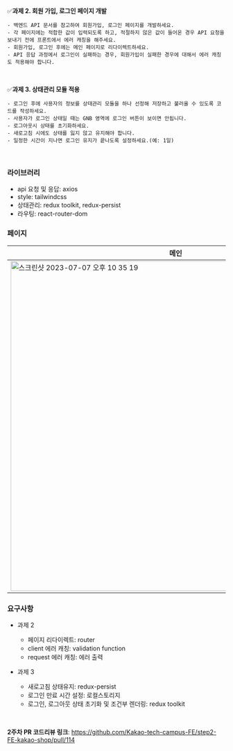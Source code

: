 ✅**과제 2. 회원 가입, 로그인 페이지 개발**

```
- 백엔드 API 문서를 참고하여 회원가입, 로그인 페이지를 개발하세요.
- 각 페이지에는 적합한 값이 입력되도록 하고, 적절하지 않은 값이 들어온 경우 API 요청을 보내기 전에 프론트에서 에러 캐칭을 해주세요.
- 회원가입, 로그인 후에는 메인 페이지로 리다이렉트하세요.
- API 응답 과정에서 로그인이 실패하는 경우, 회원가입이 실패한 경우에 대해서 에러 캐칭도 적용해야 합니다.
```

</br>

✅**과제 3. 상태관리 모듈 적용**

```
- 로그인 후에 사용자의 정보를 상태관리 모듈을 하나 선정해 저장하고 불러올 수 있도록 코드를 작성하세요.
- 사용자가 로그인 상태일 때는 GNB 영역에 로그인 버튼이 보이면 안됩니다.
- 로그아웃시 상태를 초기화하세요.
- 새로고침 시에도 상태를 잃지 않고 유지해야 합니다.
- 일정한 시간이 지나면 로그인 유지가 끝나도록 설정하세요.(예: 1일)
```

</br>

### 라이브러리

- api 요청 및 응답: axios
- style: tailwindcss
- 상태관리: redux toolkit, redux-persist
- 라우팅: react-router-dom

### 페이지

| 메인                                                                                                                                                                   | 로그인                                                                                                                                                                 | 회원가입                                                                                                                                                               |
| ---------------------------------------------------------------------------------------------------------------------------------------------------------------------- | ---------------------------------------------------------------------------------------------------------------------------------------------------------------------- | ---------------------------------------------------------------------------------------------------------------------------------------------------------------------- |
| <img width="761" alt="스크린샷 2023-07-07 오후 10 35 19" src="https://github.com/kimchanho97/algorithm/assets/104095041/f657045b-e180-47f0-b1f3-5f12d8275d4d"> | <img width="761" alt="스크린샷 2023-07-07 오후 10 35 34" src="https://github.com/kimchanho97/algorithm/assets/104095041/69684817-2307-4445-bec9-ddc3070f0ec0"> | <img width="761" alt="스크린샷 2023-07-07 오후 10 35 44" src="https://github.com/kimchanho97/algorithm/assets/104095041/9c39f2e8-ce8d-4fa3-8ee5-37b3a88bccd8"> |

### 요구사항

- 과제 2

  - 페이지 리다이렉트: router
  - client 에러 캐칭: validation function
  - request 에러 캐칭: 에러 출력

- 과제 3
  - 새로고침 상태유지: redux-persist
  - 로그인 만료 시간 설정: 로컬스토리지
  - 로그인, 로그아웃 상태 초기화 및 조건부 렌더링: redux toolkit

</br>

**2주차 PR 코드리뷰 링크**: <https://github.com/Kakao-tech-campus-FE/step2-FE-kakao-shop/pull/114>
